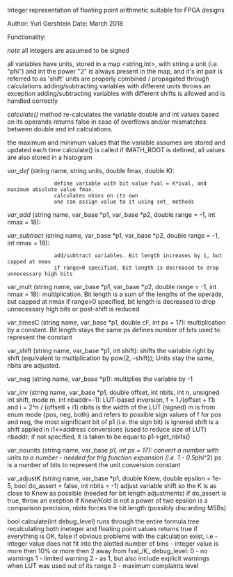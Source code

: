 
 Integer representation of floating point arithmetic suitable for FPGA designs
 
 Author: Yuri Gershtein 
 Date:   March 2018

 Functionality:

  *note* all integers are assumed to be signed

  all variables have units, stored in a map <string,int>, with string a unit (i.e. "phi") and int the power
                   "2" is always present in the map, and it's int pair is referred to as 'shift'
                   units are properly combined / propagated through calculations
                   adding/subtracting variables with different units throws an exception
                   adding/subtracting variables with different shifts is allowed and is handled correctly

*calculate()* method re-calculates the variable double and int values based on its operands
                   returns false in case of overflows and/or mismatches between double and int calculations.

 the maximum and minimum values that the variable assumes are stored and updated each time calculate() is called
 if IMATH_ROOT is defined, all values are also stored in a histogram

*var_def*     (string name, string units, double fmax, double K):

                   define variable with bit value fval = K*ival, and maximum absolute value fmax.
                   calculates nbins on its own
                   one can assign value to it using set_ methods 

 *var_add*      (string name, var_base *p1, var_base *p2, double range = -1, int nmax = 18):
 
 *var_subtract* (string name, var_base *p1, var_base *p2, double range = -1, int nmax = 18):
 
                   add/subtract variables. Bit length increases by 1, but capped at nmax
                   if range>0 specified, bit length is decreased to drop unnecessary high bits

 var_mult    (string name, var_base *p1, var_base *p2, double range = -1, int nmax = 18):
                   multiplication. Bit length is a sum of the lengths of the operads, but capped at nmax
                   if range>0 specified, bit length is decreased to drop unnecessary high bits or post-shift is reduced

 var_timesC  (string name, var_base *p1, double cF, int ps = 17):
                   multiplication by a constant. Bit length stays the same
                   ps defines number of bits used to represent the constant

 var_shift  (string name, var_base *p1, int shift):
                   shifts the variable right by shift (equivalent to multiplication by pow(2, -shift));
                   Units stay the same, nbits are adjusted.

 var_neg    (string name, var_base *p1):
                   multiplies the variable by -1

 var_inv     (string name, var_base *p1, double offset, int nbits, int n, unsigned int shift, mode m, int nbaddr=-1):
                   LUT-based inversion, f = 1./(offset + f1) and  i = 2^n / (offsetI + i1)
                   nbits is the width of the LUT (signed)
                   m is from enum mode {pos, neg, both} and refers to possible sign values of f
                            for pos and neg, the most significant bit of p1 (i.e. the sign bit) is ignored
                   shift is a shift applied in i1<->address conversions (used to reduce size of LUT)
                   nbaddr: if not specified, it is taken to be equal to p1->get_nbits()
                           

 var_nounits (string name, var_base *p1, int ps = 17):
                   convert a number with units to a number - needed for trig function expansion (i.e. 1 - 0.5*phi^2)
                   ps is a number of bits to represent the unit conversion constant

 var_adjustK (string name, var_base *p1, double Knew, double epsilon = 1e-5, bool do_assert = false, int nbits = -1)
                   adjust variable shift so the K is as close to Knew as possible (needed for bit length adjustments) 
                   if do_assert is true, throw an exeption if Knew/Kold is not a power of two
                   epsilon is a comparison precision, nbits forces the bit length (possibly discarding MSBs)


 bool calculate(int debug_level) runs through the entire formula tree recalculating both ineteger and floating point values
                     returns true if everything is OK, false if obvious problems with the calculation exist, i.e
                                  -  integer value does not fit into the alotted number of bins
                                  -  integer value is more then 10% or more then 2 away from fval_/K_ 
                     debug_level:  0 - no warnings
                                   1 - limited warning
                                   2 - as 1, but also include explicit warnings when LUT was used out of its range
                                   3 - maximum complaints level


